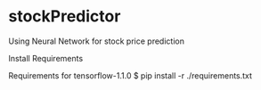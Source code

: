 # stockPredictor
Using Neural Network for stock price prediction

Install Requirements

Requirements for tensorflow-1.1.0 
$ pip install -r ./requirements.txt
